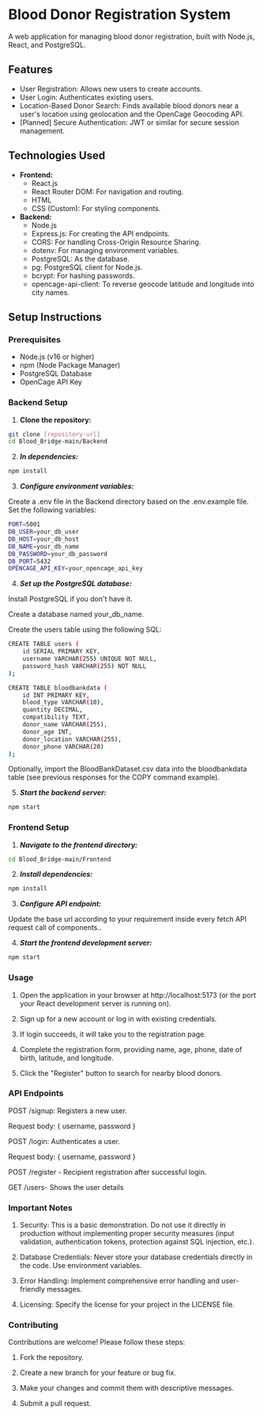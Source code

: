 # Blood Donor Registration System

A web application for managing blood donor registration, built with Node.js, React, and PostgreSQL.

## Features

*   User Registration: Allows new users to create accounts.
*   User Login: Authenticates existing users.
*   Location-Based Donor Search: Finds available blood donors near a user's location using geolocation and the OpenCage Geocoding API.
*   [Planned] Secure Authentication: JWT or similar for secure session management.

## Technologies Used

*   **Frontend:**
    *   React.js
    *   React Router DOM: For navigation and routing.
    *   HTML
    *   CSS (Custom): For styling components.
*   **Backend:**
    *   Node.js
    *   Express.js: For creating the API endpoints.
    *   CORS: For handling Cross-Origin Resource Sharing.
    *   dotenv: For managing environment variables.
    *   PostgreSQL: As the database.
    *   pg: PostgreSQL client for Node.js.
    *   bcrypt: For hashing passwords.
    *   opencage-api-client: To reverse geocode latitude and longitude into city names.

## Setup Instructions

### Prerequisites

*   Node.js (v16 or higher)
*   npm (Node Package Manager)
*   PostgreSQL Database
*   OpenCage API Key

### Backend Setup

1.  **Clone the repository:**

```bash
git clone [repository-url]
cd Blood_Bridge-main/Backend
```

2. ***In dependencies:***

```bash
npm install
```

3. ***Configure environment variables:***

Create a .env file in the Backend directory based on the .env.example file. Set the following variables:

```bash
PORT=5001
DB_USER=your_db_user
DB_HOST=your_db_host
DB_NAME=your_db_name
DB_PASSWORD=your_db_password
DB_PORT=5432
OPENCAGE_API_KEY=your_opencage_api_key
```

4. ***Set up the PostgreSQL database:***

Install PostgreSQL if you don't have it.

Create a database named your_db_name.

Create the users table using the following SQL:

```bash
CREATE TABLE users (
    id SERIAL PRIMARY KEY,
    username VARCHAR(255) UNIQUE NOT NULL,
    password_hash VARCHAR(255) NOT NULL
);

CREATE TABLE bloodbankdata (
    id INT PRIMARY KEY,
    blood_type VARCHAR(10),
    quantity DECIMAL,
    compatibility TEXT,
    donor_name VARCHAR(255),
    donor_age INT,
    donor_location VARCHAR(255),
    donor_phone VARCHAR(20)
);
```

Optionally, import the BloodBankDataset.csv data into the bloodbankdata table (see previous responses for the COPY command example).

5. ***Start the backend server:***

```bash
npm start
```

### Frontend Setup

1. ***Navigate to the frontend directory:***

```bash
cd Blood_Bridge-main/Frontend
```

2. ***Install dependencies:***

```bash
npm install
```

3. ***Configure API endpoint:***

Update the base url according to your requirement inside every fetch API request call of components..

4. ***Start the frontend development server:***

```bash
npm start
```

### Usage

1. Open the application in your browser at http://localhost:5173 (or the port your React development server is running on).

2. Sign up for a new account or log in with existing credentials.

3. If login succeeds, it will take you to the registration page.

4. Complete the registration form, providing name, age, phone, date of birth, latitude, and longitude.

5. Click the "Register" button to search for nearby blood donors.

### API Endpoints

POST /signup: Registers a new user.

Request body: { username, password }

POST /login: Authenticates a user.

Request body: { username, password }

POST /register - Recipient registration after successful login.

GET /users- Shows the user details

### Important Notes

1. Security: This is a basic demonstration. Do not use it directly in production without implementing proper security measures (input validation, authentication tokens, protection against SQL injection, etc.).

2. Database Credentials: Never store your database credentials directly in the code. Use environment variables.

3. Error Handling: Implement comprehensive error handling and user-friendly messages.

4. Licensing: Specify the license for your project in the LICENSE file.

### Contributing

Contributions are welcome! Please follow these steps:

1. Fork the repository.

2. Create a new branch for your feature or bug fix.

3. Make your changes and commit them with descriptive messages.

4. Submit a pull request.

